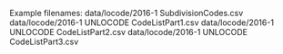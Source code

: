 Example filenames:
           data/locode/2016-1 SubdivisionCodes.csv
           data/locode/2016-1 UNLOCODE CodeListPart1.csv
           data/locode/2016-1 UNLOCODE CodeListPart2.csv
           data/locode/2016-1 UNLOCODE CodeListPart3.csv
